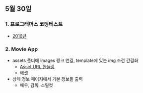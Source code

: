 ## 5월 30일
### 1. 프로그래머스 코딩테스트
- [2016년](https://github.com/leemyungju9347/Algorithm/blob/master/Level_01/2016%EB%85%84.html)

### 2.  Movie App
- assets 폴더에 images 링크 연결, template에 있는 img 조건 간결화
	- [Asset URL 핸들링](https://vue-loader-v14.vuejs.org/kr/configurations/asset-url.html)
	- [애셋](https://ko.nuxtjs.org/guide/assets/)
- 상제 정보 페이지에서 기본 정보들 출력
	- 배우, 감독, 스틸컷
	
